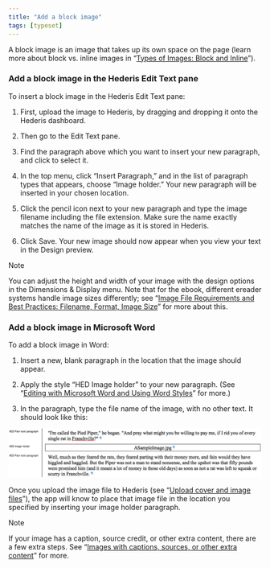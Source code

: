 ```yaml
---
title: "Add a block image"
tags: [typeset]
---
```

 
<html><body><section data-type="chapter" class="hsecchapter" data-hederis-type="hsecchapter" id="add-an-image" data-pi-attrs="id: add-an-image; data-tags: typeset;" role="doc-chapter" data-tags="typeset" data-author-name=" " data-book-title=" " title="Add a block image"><p class="hblkp" data-hederis-type="hblkp" id="pjWBrX32T">A block image is an image that takes up its own space on the page (learn more about block vs. inline images in &#8220;<a href="{% link _docs/block-and-inline-images.md %}" class="hspana" data-hederis-type="hspana" id="pfpyONgKo">Types of Images: Block and Inline</a>&#8221;).</p><section class="hwprsubsection" data-hederis-type="hwprsubsection" id="pg8gvSE5B" data-type="subsection" title="Add a block image in the Hederis Edit Text pane"><h1 data-hederis-type="hblktitle" class="hblktitle" id="paSZHYpeS">Add a block image in the Hederis Edit Text pane</h1><p class="hblkp" data-hederis-type="hblkp" id="pFG6SxNQG">To insert a block image in the Hederis Edit Text pane:</p><ol class="hwprnumlist" data-hederis-type="hwprnumlist" id="pL9vKAAui"><li class="hblkoli" data-hederis-type="hblkoli" id="liuFczLBue"><p class="hblkoli" data-hederis-type="hblklip" id="pJv8a0fA2">First, upload the image to Hederis, by dragging and dropping it onto the Hederis dashboard.</p></li><li class="hblkoli" data-hederis-type="hblkoli" id="liFFkSJOFH"><p class="hblkoli" data-hederis-type="hblklip" id="pQXjxCOjn">Then go to the Edit Text pane.</p></li><li class="hblkoli" data-hederis-type="hblkoli" id="likKH1MLM1"><p class="hblkoli" data-hederis-type="hblklip" id="p1hxV7Or4">Find the paragraph above which you want to insert your new paragraph, and click to select it.</p></li><li class="hblkoli" data-hederis-type="hblkoli" id="liZ6P8Ff0g"><p class="hblkoli" data-hederis-type="hblklip" id="pFyWylvOH">In the top menu, click &#8220;Insert Paragraph,&#8221; and in the list of paragraph types that appears, choose &#8220;Image holder.&#8221; Your new paragraph will be inserted in your chosen location. </p></li><li class="hblkoli" data-hederis-type="hblkoli" id="liN9rWeUvw"><p class="hblkoli" data-hederis-type="hblklip" id="pEqzkXVdD">Click the pencil icon next to your new paragraph and type the image filename including the file extension. Make sure the name exactly matches the name of the image as it is stored in Hederis.</p></li><li class="hblkoli" data-hederis-type="hblkoli" id="liwEgwUDlL"><p class="hblkoli" data-hederis-type="hblklip" id="pipJWsTjA">Click Save. Your new image should now appear when you view your text in the Design preview.</p></li></ol></section><div class="hwprbox box" data-hederis-type="hwprbox" id="pD7iggMaz" data-type="sidebar"><p class="hblktype" data-hederis-type="hblktype" id="pb4aieHh2">Note</p><p class="hblkp" data-hederis-type="hblkp" id="pj6JFXF0L">You can adjust the height and width of your image with the design options in the Dimensions &amp; Display menu. Note that for the ebook, different ereader systems handle image sizes differently; see &#8220;<a href="{% link _docs/image_best_practices.md %}" class="hspana" data-hederis-type="hspana" id="pkuLLWkMv">Image File Requirements and Best Practices: Filename, Format, Image Size</a>&#8221; for more about this.</p></div><section class="hwprsubsection" data-hederis-type="hwprsubsection" id="pTPoIrL02" data-type="subsection" title="Add a block image in Microsoft Word"><h1 data-hederis-type="hblktitle" class="hblktitle" id="pj1p3sxXY">Add a block image in Microsoft Word</h1><p class="hblkp" data-hederis-type="hblkp" id="pfQKjf8F8">To add a block image in Word:</p><ol class="hwprnumlist" data-hederis-type="hwprnumlist" id="p1ELSb8ST"><li class="hblkoli" data-hederis-type="hblkoli" id="liKKxsL5BZ"><p class="hblkoli" data-hederis-type="hblklip" id="pfSrAmelL">Insert a new, blank paragraph in the location that the image should appear.</p></li><li class="hblkoli" data-hederis-type="hblkoli" id="liQgpDdDkr"><p class="hblkoli" data-hederis-type="hblklip" id="p7vlZTy8K">Apply the style &#8220;HED Image holder&#8221; to your new paragraph. (See &#8220;<a href="{% link _docs/fine-tune-styles.md %}" class="hspana" data-hederis-type="hspana" id="pagvFBRQw">Editing with Microsoft Word and Using Word Styles</a>&#8221; for more.)</p></li><li class="hblkoli" data-hederis-type="hblkoli" id="liQ8mm9tnW"><p class="hblkoli" data-hederis-type="hblklip" id="pYO8IGTPq">In the paragraph, type the file name of the image, with no other text. It should look like this:</p></li></ol><img data-hederis-type="hblkimg" class="hblkimg" id="pQbhdlirc" src="/images/image1.png" data-img-src="/images/image1.png"/><p class="hblkp" data-hederis-type="hblkp" id="pQgLsfnwa">Once you upload the image file to Hederis (see &#8220;<a href="{% link _docs/upload-a-cover.md %}" class="hspana" data-hederis-type="hspana" id="pb2fMHVaY">Upload cover and image files</a>&#8221;), the app will know to place that image file in the location you specified by inserting your image holder paragraph.</p></section><div class="hwprbox box" data-hederis-type="hwprbox" id="puZXlgHty" data-type="sidebar"><p class="hblktype" data-hederis-type="hblktype" id="ptYp6ebxV">Note</p><p class="hblkp" data-hederis-type="hblkp" id="pHEdliRRJ">If your image has a caption, source credit, or other extra content, there are a few extra steps. See &#8220;<a href="{% link _docs/images-with-captions-etc.md %}" class="hspana" data-hederis-type="hspana" id="pJGC8id8f">Images with captions, sources, or other extra content</a>&#8221; for more.</p></div></section></body></html>
